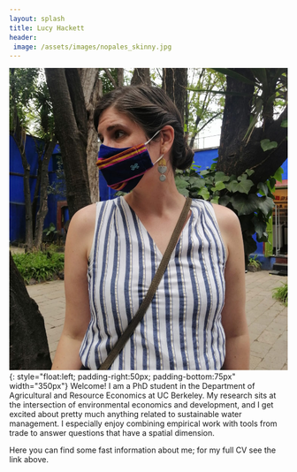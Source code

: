 ```yaml
---
layout: splash 
title: Lucy Hackett
header:
 image: /assets/images/nopales_skinny.jpg
---
```


![image](/assets/images/side-portrait.jpeg){: style="float:left; padding-right:50px; padding-bottom:75px" width="350px"} 
Welcome! I am a PhD student in the Department of Agricultural and Resource Economics at UC Berkeley. My research sits at the intersection of environmental economics and development, and I get excited about pretty much anything related to sustainable water management. I especially enjoy combining empirical work with tools from trade to answer questions that have a spatial dimension.

Here you can find some fast information about me; for my full CV see the link above.



